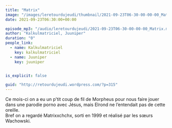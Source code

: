 ```yaml
---
title: "Matrix"
image: "/images/leretourdujeudi/thumbnail/2021-09-23T06-30-00-00-00_Matrix.jpg"
date: 2021-09-23T06:30:00+00:00

episode_mp3: "/audio/leretourdujeudi/2021-09-23T06-30-00-00-00_Matrix.mp3"
author: "Kalkulmatriciel, Juuniper"
duration: "0"
people_link: 
  - name: Kalkulmatriciel
    key: kalkulmatriciel
  - name: Juuniper
    key: juuniper


is_explicit: false

guid: "http://retourdujeudi.wordpress.com/?p=315"
---
```


<PodcastHeader/>

<!-- ECRIRE LA DESCRIPTION DE L'EPISODE SOUS CETTE LIGNE -->

<p>Ce mois-ci on a eu un p’tit coup de fil de Morpheus pour nous faire jouer dans une parodie porno avec Jésus, mais Elrond ne l’entendait pas de cette oreille.<br>Bref on a regardé Matrixxchchx, sorti en 1999 et réalisé par les sœurs Wachowski.</p>



<img src="/resources/leretourdujeudi/2021-09-23T06-30-00-00-00_Matrix/twitter.jpg" alt="">



 
<a href="" rel="nofollow"></a>
 



<p></p>


